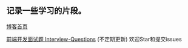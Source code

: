 
## 记录一些学习的片段。


[博客首页](https://blog.wangyuanqi.xyz/ "王元奇的博客")


[前端开发面试题 Interview-Questions](https://github.com/Aric-sky/interview/tree/master/interview-Questions/Questions-and-Answers "最新前端开发面试题")  (不定期更新) 欢迎Star和提交issues

